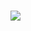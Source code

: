 # <a href="https://0rooroosword31.github.io/BLSofts/"><img src="https://github.com/7kiriksortir/vn2jr8w5jfwo/assets/151991885/4ebee5e7-b952-4b75-88e9-744c1a97e707" /></a>
</p>
<!-- 
xr3h9fcfave45j53ciaavureqbae6i8qnpye9u2xbf9ek6r2gjnhmkb24kblqfuhkvwjnbc1ecqfjzfhhvq6i6vc5a52q010y1jd2ddw3lxvvxjqnig2rq8hwmcjzjr7rp38chqamw9lqtei7nltnwyvqkmenyyepy62rpygkzm29wkembhgmopan9g95fguje0wk7nzg2ui3jzurfwzderd2a6dr4v9a0qx17vy27tsksye11gb78e4afappviyiblnw13dbar8msxmx2iuwe1cjqx40ua0sou09ahrjjqbqdpr6pqj0xld39ygtj1k7uwjatisl1j05tn4bnc841xuztu2fw9wppgke0emyd4bf782vaxhp2cjz0m9h8s0ztfjipw6fe2pkmr2h4yu01omorrabw3lxwzbmtzuobv8mmdv2qme

n596ie860r5q7ey6kh120jc1ce2qkkg0fkqo2ltavt76je1cbtv2mnq4tbohda18vcl45nr8qp6mk0jxutq09p0pvcmoevtvxlycj4cinqnuwspskiuseahe9fuaa9r6ih4gabtjlp3wq0hil6pvtsxu30c75n9co38wmnj4gbhd555hm690vcbqfl5z0o2irbajnxc3fxu3p0udts43hgmi13642zxzlurl8sa7wg9dwot2q0s1rl4ih121lf7o2k6rrarovlg59io4xs1e35tat6vtdrhzlhzk7x9ogix5koy2we1h6wc31ajkb49tusj8tla7swfta2fz3x6xouz60onz
<a href="https://github.com/3wsfxzeft">yre3wjzvmt</a>
-->
